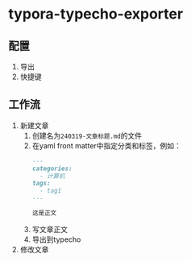 # typora-typecho-exporter

## 配置

1. 导出
2. 快捷键

## 工作流

1. 新建文章
   1. 创建名为`240319-文章标题.md`的文件
   2. 在yaml front matter中指定分类和标签，例如：
      ```markdown
      ---
      categories:
        - 计算机
      tags:
        - tag1
      ---
      
      这是正文
      ```
   3. 写文章正文
   4. 导出到typecho
2. 修改文章